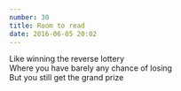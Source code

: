 ```yaml
---
number: 30
title: Room to read
date: 2016-06-05 20:02
---
```


Like winning the reverse lottery<br>
Where you have barely any chance of losing<br>
But you still get the grand prize<br>